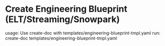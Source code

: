 # Create Engineering Blueprint (ELT/Streaming/Snowpark)

usage: Use create-doc with templates/engineering-blueprint-tmpl.yaml
run: create-doc templates/engineering-blueprint-tmpl.yaml
